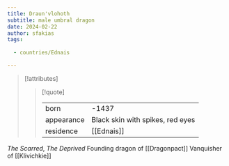 ```yaml
---
title: Draun'vlohoth
subtitle: male umbral dragon
date: 2024-02-22
author: sfakias
tags:
  
  - countries/Ednais

---
```

> [!attributes]
> 
> > [!quote]
> >
> > | | |
> > | --- | --- |
> > | born | -1437 |
> > | appearance | Black skin with spikes, red eyes |
> > | residence | [[Ednais]] |

*The Scarred*, *The Deprived*
Founding dragon of [[Dragonpact]]
Vanquisher of [[Klivichkie]]
